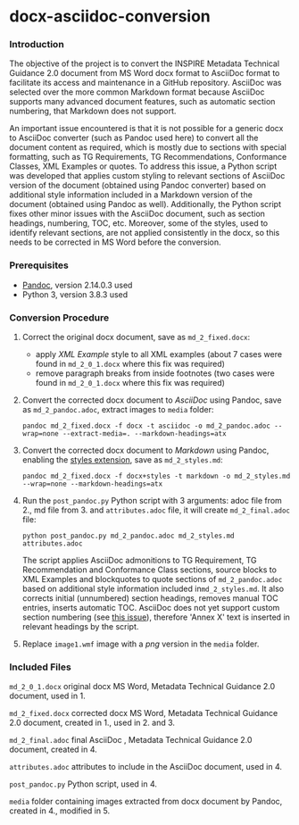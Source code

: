 # docx-asciidoc-conversion

### Introduction

The objective of the project is to convert the INSPIRE Metadata Technical Guidance 2.0 document from MS Word docx format to AsciiDoc format to facilitate its access and maintenance in a GitHub repository. AsciiDoc was selected over the more common Markdown format because AsciiDoc supports many advanced document features, such as automatic section numbering, that Markdown does not support. 

An important issue encountered is that it is not possible for a generic docx to AsciiDoc converter (such as Pandoc used here) to convert all the document content as required, which is mostly due to sections with special formatting, such as TG Requirements, TG Recommendations, Conformance Classes, XML Examples or quotes. To address this issue, a Python script was developed that applies custom styling to relevant sections of AsciiDoc version of the document (obtained using Pandoc converter) based on additional style information included in a Markdown version of the document (obtained using Pandoc as well). Additionally, the Python script fixes other minor issues with the AsciiDoc document, such as section headings, numbering, TOC, etc. Moreover, some of the styles, used to identify relevant sections, are not applied consistently in the docx, so this needs to be corrected in MS Word before the conversion.  

### Prerequisites

- [Pandoc](https://pandoc.org/), version 2.14.0.3 used
- Python 3, version 3.8.3 used

### Conversion Procedure

1. Correct the original docx document, save as `md_2_fixed.docx`:
   - apply *XML Example* style to all XML examples (about 7 cases were found in `md_2_0_1.docx` where this fix was required)
   - remove paragraph breaks from inside footnotes (two cases were found in `md_2_0_1.docx` where this fix was required)

2. Convert the corrected docx document to *AsciiDoc* using Pandoc, save as `md_2_pandoc.adoc`, extract images to `media` folder:
    ```shell
    pandoc md_2_fixed.docx -f docx -t asciidoc -o md_2_pandoc.adoc --wrap=none --extract-media=. --markdown-headings=atx
    ```
    
1. Convert the corrected docx document to *Markdown* using Pandoc, enabling the [styles extension](https://pandoc.org/MANUAL.html#ext-styles), save as `md_2_styles.md`:
    ```shell
    pandoc md_2_fixed.docx -f docx+styles -t markdown -o md_2_styles.md --wrap=none --markdown-headings=atx
    ```
    
4. Run the `post_pandoc.py` Python script with 3 arguments: adoc file from 2., md file from 3. and `attributes.adoc` file, it will create `md_2_final.adoc` file:
    ```shell
    python post_pandoc.py md_2_pandoc.adoc md_2_styles.md attributes.adoc
    ```
    
    The script applies AsciiDoc admonitions to TG Requirement, TG Recommendation and Conformance Class sections, source blocks to XML Examples and blockquotes to quote sections of `md_2_pandoc.adoc` based on additional style information included in`md_2_styles.md`. It also corrects initial (unnumbered) section headings, removes manual TOC entries, inserts automatic TOC. AsciiDoc does not yet support custom section numbering (see [this issue](https://github.com/asciidoctor/asciidoctor/issues/3311)), therefore 'Annex X' text is inserted in relevant headings by the script.
    
5. Replace `image1.wmf` image with a *png* version in the `media` folder.

### Included Files

`md_2_0_1.docx` original docx MS Word, Metadata Technical Guidance 2.0 document, used in 1.

`md_2_fixed.docx` corrected docx MS Word, Metadata Technical Guidance 2.0 document, created in 1., used in 2. and 3. 

`md_2_final.adoc` final AsciiDoc , Metadata Technical Guidance 2.0 document, created in 4.

`attributes.adoc` attributes to include in the AsciiDoc document, used in 4.

`post_pandoc.py` Python script, used in 4.

`media` folder containing images extracted from docx document by Pandoc, created in 4., modified in 5.
